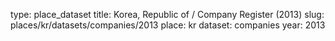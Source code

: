 type: place_dataset
title: Korea, Republic of / Company Register (2013)
slug: places/kr/datasets/companies/2013
place: kr
dataset: companies
year: 2013
